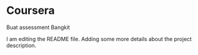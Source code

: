 # Coursera
Buat assessment Bangkit

I am editing the README file. Adding some more details about the project description.
